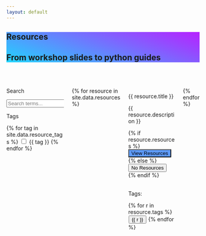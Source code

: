 ```yaml
---
layout: default
---
```


<section class="hero is-primary" style='background-color: #21D4FD;
background-image: linear-gradient(19deg, #21D4FD 0%, #B721FF 100%);'>
  <div class="hero-body">
    <div class="container">
      <h1 class="title">
        Resources
      </h1>
      <h2 class="subtitle">
        From workshop slides to python guides
      </h2>
    </div>
  </div>
</section>

<br><br>
<div class="container is-fluid">
    <div class='columns'>
        <div class='column is-3'>
            <div class="field is-horizontal is-left">
                <div class = "field-label is-normal is-left">
                    <label class = "label" for="searchBox">Search</label>
                </div>
                <div class = "field-body">
                    <div class = "field">
                    <p class = "control is-pulled-left">
                        <input class="input" id="searchBox" type = "text" placeholder="Search terms...">
                    </p>
                    </div>
                </div>
            </div>
            <p>Tags</p>
            {% for tag in site.data.resource_tags %}
            <label class="checkbox">
                <input type="checkbox" class="resource-tag"> {{ tag }}
            </label>
            {% endfor %}
        </div>
        <div class='column is-9'>
            <div class='columns is-multiline is-centered'>
                {% for resource in site.data.resources %}
                <div class='column is-4 search'>
                    <div class='card'>
                        <div class='card-content'>
                            <p class='title is-5'>{{ resource.title }}</p>
                            <div class='content'>
                                <p>{{ resource.description }}</p>
                            </div>
                            <!--resources button-->
                            {% if resource.resources %}
                                <a href="{{ resource.resources }}" target="_blank">
                                <button  class="button is-info" style='background-color: #5e9bfe;'>
                                    <span>View Resources</span>
                                </button></a>
                            {% else %}
                            <button class="button is-disabled">
                                <span>No Resources</span>
                            </button>
                            {% endif %}
                            <!--end button-->
                            <br>
                            <br>
                            <p>Tags:</p>
                            <div class='c-footer'>
                                {% for r in resource.tags %}
                                    <button class='button is-small' style='margin: 1%;'>{{ r }}</button>
                                {% endfor %}
                                <!--{{ resource.tags }}-->
                            </div>
                        </div>
                    </div>
                </div>
                {% endfor %}
            </div>
        </div>
    </div>
</div>

<link rel="stylesheet" href="/assets/css/paginate.css">

<script>

let resources = document.getElementsByClassName('search')
let search_box = document.getElementById('searchBox');
search_box.setAttribute("onkeyup","filter_search()")

function filter_search(word) {
    word = search_box.value;
    if (word == "") {

        for (let resource of resources) {
            resource.style.display = "";
        }

    } else {

        word = word.toLowerCase();
        for (let resource of resources) {
            let str = resource.getElementsByClassName('title')[0].innerText;
            str = str.toLowerCase();
            let pos = str.search(word);
            if (pos == -1) {
                resource.style.display = "none";
            }
        }
    } 
}

function tags_are_checked(checkboxes, tags) {
    for (let checkbox of checkboxes) {
        if (checkbox.checked) {
            checkbox_text = checkbox.parentElement.innerText;
            checkbox_text = checkbox_text.substring(1,);
            if (tags.search(checkbox_text) != -1) {
                return true;
            } 
        }
    }
    return false;
}

function no_boxes_checked(checkboxes) {
    for (let checkbox of checkboxes) {
        if (checkbox.checked) {
            return false;
        }
    }
    return true;
}


let checkboxes = document.getElementsByClassName('resource-tag');
for (let checkbox of checkboxes) {
    checkbox.onclick = function() {

        // Reset checkboxes if all unticked
        if (no_boxes_checked(checkboxes)) {
            console.log('hey')
            for (let resource of resources) {
                resource.style.display = "";
            }
        } else {

            //For each resource card check if tags belong to set of ticked checkboxes
            for (let resource of resources) {
                    let tags = resource.getElementsByClassName('c-footer')[0].innerText;
                    if (tags_are_checked(checkboxes,tags)) {
                        resource.style.display = "";
                    } else {
                        resource.style.display = "none";
                    }
            }
        }
    }
}
</script>


